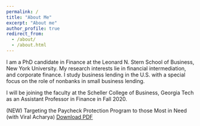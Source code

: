 ```yaml
---
permalink: /
title: "About Me"
excerpt: "About me"
author_profile: true
redirect_from: 
  - /about/
  - /about.html
---
```



I am a PhD candidate in Finance at the Leonard N. Stern School of Business, New York University. My research interests lie in financial intermediation, and corporate finance. I study business lending in the U.S. with a special focus on the role of nonbanks in small business lending. 

I will be joining the faculty at the Scheller College of Business, Georgia Tech as an Assistant Professor in Finance in Fall 2020. 

(NEW) Targeting the Paycheck Protection Program to those Most in Need (with Viral Acharya) <u><a href = "http://manasagopal.com/files/PPP_Comments_Acharya_Gopal_032920_FINAL.pdf" target =_blank> Download PDF</u>
